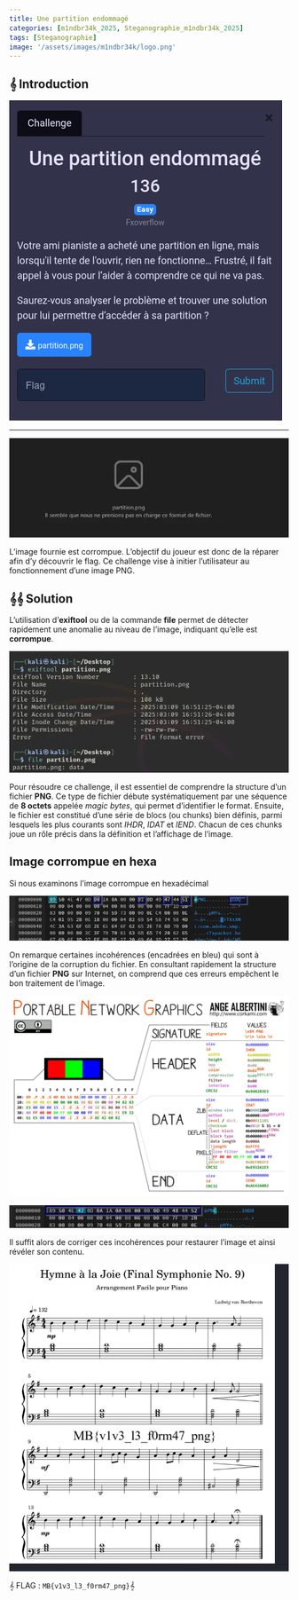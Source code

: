 ```yaml
---
title: Une partition endommagé
categories: [m1ndbr34k_2025, Steganographie_m1ndbr34k_2025]
tags: [Steganographie]  
image: '/assets/images/m1ndbr34k/logo.png'
---
```


## 𝄞 Introduction

![ntro](/assets/images/m1ndbr34k_2025/Steganographie/Une_partition_endommage/intro.png)

---

![img](/assets/images/m1ndbr34k_2025/Steganographie/Une_partition_endommage/image.webp)

L’image fournie est corrompue. L’objectif du joueur est donc de la réparer afin d’y découvrir le flag. Ce challenge vise à initier l’utilisateur au fonctionnement d’une image PNG.


## 𝄞𝄞 Solution
L’utilisation d’**exiftool** ou de la commande **file** permet de détecter rapidement une anomalie au niveau de l’image, indiquant qu’elle est **corrompue**.

![exiftool](/assets/images/m1ndbr34k_2025/Steganographie/Une_partition_endommage/exiftool.webp)

Pour résoudre ce challenge, il est essentiel de comprendre la structure d’un fichier **PNG**. Ce type de fichier débute systématiquement par une séquence de **8 octets** appelée *magic bytes*, qui permet d’identifier le format. Ensuite, le fichier est constitué d’une série de blocs (ou chunks) bien définis, parmi lesquels les plus courants sont *IHDR*, *IDAT* et *IEND*. Chacun de ces chunks joue un rôle précis dans la définition et l’affichage de l’image.

## Image corrompue  en hexa
Si nous examinons l’image corrompue en hexadécimal

![Hexa](/assets/images/m1ndbr34k_2025/Steganographie/Une_partition_endommage/hexa.webp)

On remarque certaines incohérences (encadrées en bleu) qui sont à l’origine de la corruption du fichier. En consultant rapidement la structure d’un fichier **PNG** sur Internet, on comprend que ces erreurs empêchent le bon traitement de l’image.


![png](/assets/images/m1ndbr34k_2025/Steganographie/Une_partition_endommage/png.webp)

![correction](/assets/images/m1ndbr34k_2025/Steganographie/Une_partition_endommage/correction.webp)

Il suffit alors de corriger ces incohérences pour restaurer l’image et ainsi révéler son contenu.

![partition](/assets/images/m1ndbr34k_2025/Steganographie/Une_partition_endommage/partition.webp)

𝄞 FLAG : `MB{v1v3_l3_f0rm47_png}`𝄞
